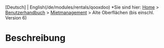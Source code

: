 <!-- TITLE: Rentals on old Interface - Qooxdoo -->
<!-- SUBTITLE: Qooxdoo Interface -->

[Deutsch] | English(/de/modules/rentals/qooxdoo)
*Sie sind hier: [Home](/home) > [Benutzerhandbuch](/en/user-guide) > [Mietmanagement](/en/modules/rentals) > Alte Oberflächen (bis einschl. Version 6)

# Beschreibung